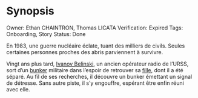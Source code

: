 # Synopsis

Owner: Ethan CHAINTRON, Thomas LICATA
Verification: Expired
Tags: Onboarding, Story
Status: Done

En 1983, une guerre nucléaire éclate, tuant des milliers de civils. Seules certaines personnes proches des abris parviennent à survivre.

Vingt ans plus tard,
[Ivanov Belinski](Ivanov%20Belinski%2019021ee4355d80339a82f32c11a82668.md), un ancien opérateur radio de l’URSS, sort d’un [bunker](Bunker%201b821ee4355d805997a0c7c6f2d4c0c9.md) militaire dans l’espoir de retrouver sa [fille](Petite%20fille%20(nom%20provisoire)%2019021ee4355d80538ebecb0c9be04517.md), dont il a été séparé. Au fil de ses recherches, il découvre un bunker émettant un signal de détresse. Sans autre piste, il s’y engouffre, espérant être enfin réuni avec elle.